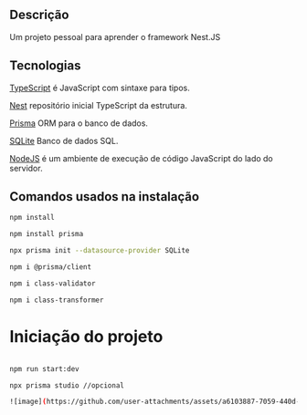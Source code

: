 ## Descrição 

Um projeto pessoal para aprender o framework Nest.JS

## Tecnologias

[TypeScript](https://www.typescriptlang.org) é JavaScript com sintaxe para tipos.

[Nest](https://github.com/nestjs/nest) repositório inicial TypeScript da estrutura.

[Prisma](https://www.prisma.io) ORM para o banco de dados.

[SQLite](https://www.sqlite.org) Banco de dados SQL.

[NodeJS](https://nodejs.org/pt) é um ambiente de execução de código JavaScript do lado do servidor.

## Comandos usados na instalação

```bash
npm install

npm install prisma

npx prisma init --datasource-provider SQLite

npm i @prisma/client

npm i class-validator

npm i class-transformer

```

# Iniciação do projeto

```bash

npm run start:dev

npx prisma studio //opcional

![image](https://github.com/user-attachments/assets/a6103887-7059-440d-be22-54dfd9c10d55)

```
